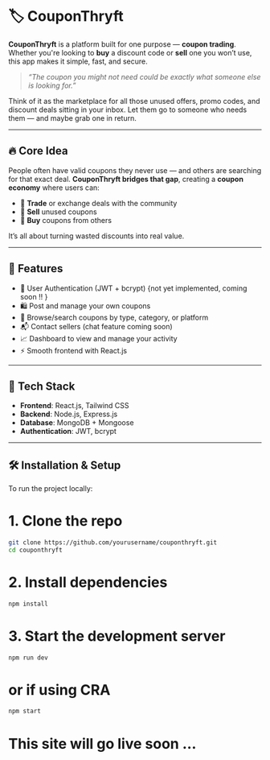 # 🏷️ CouponThryft

**CouponThryft** is a platform built for one purpose — **coupon trading**. Whether you're looking to **buy** a discount code or **sell** one you won’t use, this app makes it simple, fast, and secure.

> *“The coupon you might not need could be exactly what someone else is looking for.”*

Think of it as the marketplace for all those unused offers, promo codes, and discount deals sitting in your inbox. Let them go to someone who needs them — and maybe grab one in return.

---

## 🔥 Core Idea

People often have valid coupons they never use — and others are searching for that exact deal. **CouponThryft bridges that gap**, creating a **coupon economy** where users can:

- 🔁 **Trade** or exchange deals with the community
- 💸 **Sell** unused coupons
- 🛒 **Buy** coupons from others


It’s all about turning wasted discounts into real value.

---

## 🚀 Features

- 🔐 User Authentication (JWT + bcrypt) {not yet implemented, coming soon !! }
- 🛍️ Post and manage your own coupons
- 🔎 Browse/search coupons by type, category, or platform
- 📬 Contact sellers (chat feature coming soon)
- 📈 Dashboard to view and manage your activity
- ⚡ Smooth frontend with React.js

---

## 🧠 Tech Stack

- **Frontend**: React.js, Tailwind CSS
- **Backend**: Node.js, Express.js
- **Database**: MongoDB + Mongoose
- **Authentication**: JWT, bcrypt

---

## 🛠️ Installation & Setup

To run the project locally:


# 1. Clone the repo
```bash
git clone https://github.com/yourusername/couponthryft.git
cd couponthryft
```

# 2. Install dependencies
```bash
npm install
```

# 3. Start the development server
```bash
npm run dev
```
# or if using CRA
```bash
npm start
```
# This site will go live soon ...
